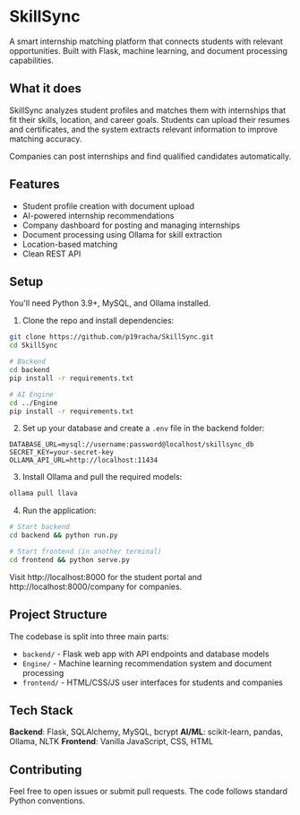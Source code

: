 # SkillSync

A smart internship matching platform that connects students with relevant opportunities. Built with Flask, machine learning, and document processing capabilities.

## What it does

SkillSync analyzes student profiles and matches them with internships that fit their skills, location, and career goals. Students can upload their resumes and certificates, and the system extracts relevant information to improve matching accuracy.

Companies can post internships and find qualified candidates automatically.

## Features

- Student profile creation with document upload
- AI-powered internship recommendations 
- Company dashboard for posting and managing internships
- Document processing using Ollama for skill extraction
- Location-based matching
- Clean REST API

## Setup

You'll need Python 3.9+, MySQL, and Ollama installed.

1. Clone the repo and install dependencies:
```bash
git clone https://github.com/p19racha/SkillSync.git
cd SkillSync

# Backend
cd backend
pip install -r requirements.txt

# AI Engine  
cd ../Engine
pip install -r requirements.txt
```

2. Set up your database and create a `.env` file in the backend folder:
```env
DATABASE_URL=mysql://username:password@localhost/skillsync_db
SECRET_KEY=your-secret-key
OLLAMA_API_URL=http://localhost:11434
```

3. Install Ollama and pull the required models:
```bash
ollama pull llava
```

4. Run the application:
```bash
# Start backend
cd backend && python run.py

# Start frontend (in another terminal)
cd frontend && python serve.py
```

Visit http://localhost:8000 for the student portal and http://localhost:8000/company for companies.

## Project Structure

The codebase is split into three main parts:

- `backend/` - Flask web app with API endpoints and database models
- `Engine/` - Machine learning recommendation system and document processing
- `frontend/` - HTML/CSS/JS user interfaces for students and companies

## Tech Stack

**Backend**: Flask, SQLAlchemy, MySQL, bcrypt
**AI/ML**: scikit-learn, pandas, Ollama, NLTK
**Frontend**: Vanilla JavaScript, CSS, HTML

## Contributing

Feel free to open issues or submit pull requests. The code follows standard Python conventions.